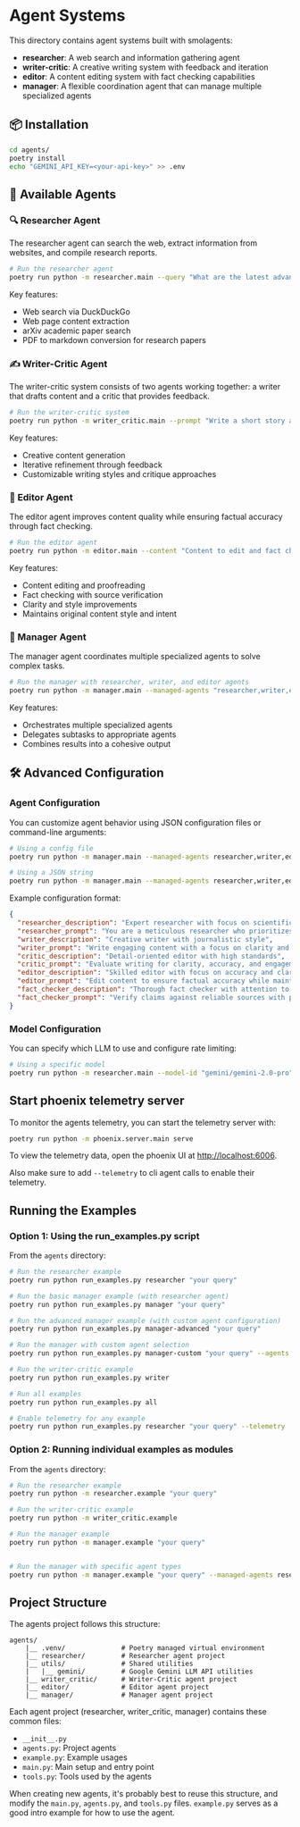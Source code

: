 # Agent Systems

This directory contains agent systems built with smolagents:

- **researcher**: A web search and information gathering agent
- **writer-critic**: A creative writing system with feedback and iteration
- **editor**: A content editing system with fact checking capabilities
- **manager**: A flexible coordination agent that can manage multiple specialized agents

## 📦 Installation

```bash
cd agents/
poetry install
echo "GEMINI_API_KEY=<your-api-key>" >> .env
```

## 🤖 Available Agents

### 🔍 Researcher Agent

The researcher agent can search the web, extract information from websites, and compile research reports.

```bash
# Run the researcher agent
poetry run python -m researcher.main --query "What are the latest advancements in quantum computing?"
```

Key features:
- Web search via DuckDuckGo
- Web page content extraction
- arXiv academic paper search
- PDF to markdown conversion for research papers

### ✍️ Writer-Critic Agent

The writer-critic system consists of two agents working together: a writer that drafts content and a critic that provides feedback.

```bash
# Run the writer-critic system
poetry run python -m writer_critic.main --prompt "Write a short story about a robot who discovers emotions."
```

Key features:
- Creative content generation
- Iterative refinement through feedback
- Customizable writing styles and critique approaches

### 📝 Editor Agent

The editor agent improves content quality while ensuring factual accuracy through fact checking.

```bash
# Run the editor agent
poetry run python -m editor.main --content "Content to edit and fact check"
```

Key features:
- Content editing and proofreading
- Fact checking with source verification
- Clarity and style improvements
- Maintains original content style and intent

### 💼 Manager Agent

The manager agent coordinates multiple specialized agents to solve complex tasks.

```bash
# Run the manager with researcher, writer, and editor agents
poetry run python -m manager.main --managed-agents "researcher,writer,editor" --query "Write an article about recent advances in quantum computing."
```

Key features:
- Orchestrates multiple specialized agents
- Delegates subtasks to appropriate agents
- Combines results into a cohesive output

## 🛠️ Advanced Configuration

### Agent Configuration

You can customize agent behavior using JSON configuration files or command-line arguments:

```bash
# Using a config file
poetry run python -m manager.main --managed-agents researcher,writer,editor --config-file agent_configs.json

# Using a JSON string
poetry run python -m manager.main --managed-agents researcher,writer,editor --agent-configs '{"researcher_description": "Expert researcher", "writer_prompt": "Write in a journalistic style", "editor_description": "Skilled editor with focus on accuracy and clarity", "editor_prompt": "Edit content to ensure factual accuracy while maintaining style"}'
```

Example configuration format:
```json
{
  "researcher_description": "Expert researcher with focus on scientific papers",
  "researcher_prompt": "You are a meticulous researcher who prioritizes academic sources",
  "writer_description": "Creative writer with journalistic style",
  "writer_prompt": "Write engaging content with a focus on clarity and accuracy",
  "critic_description": "Detail-oriented editor with high standards",
  "critic_prompt": "Evaluate writing for clarity, accuracy, and engagement",
  "editor_description": "Skilled editor with focus on accuracy and clarity",
  "editor_prompt": "Edit content to ensure factual accuracy while maintaining style",
  "fact_checker_description": "Thorough fact checker with attention to detail",
  "fact_checker_prompt": "Verify claims against reliable sources with precision"
}
```

### Model Configuration

You can specify which LLM to use and configure rate limiting:

```bash
# Using a specific model
poetry run python -m researcher.main --model-id "gemini/gemini-2.0-pro" --query "What is quantum computing?"
```

## Start phoenix telemetry server
To monitor the agents telemetry, you can start the telemetry server with:

```bash
poetry run python -m phoenix.server.main serve
```

To view the telemetry data, open the phoenix UI at [http://localhost:6006](http://localhost:6006).

Also make sure to add `--telemetry` to cli agent calls to enable their telemetry.

## Running the Examples

### Option 1: Using the run_examples.py script

From the `agents` directory:

```bash
# Run the researcher example
poetry run python run_examples.py researcher "your query"

# Run the basic manager example (with researcher agent)
poetry run python run_examples.py manager "your query"

# Run the advanced manager example (with custom agent configuration)
poetry run python run_examples.py manager-advanced "your query"

# Run the manager with custom agent selection
poetry run python run_examples.py manager-custom "your query" --agents researcher writer

# Run the writer-critic example
poetry run python run_examples.py writer

# Run all examples
poetry run python run_examples.py all

# Enable telemetry for any example
poetry run python run_examples.py researcher "your query" --telemetry
```

### Option 2: Running individual examples as modules

From the `agents` directory:

```bash
# Run the researcher example
poetry run python -m researcher.example "your query"

# Run the writer-critic example
poetry run python -m writer_critic.example

# Run the manager example
poetry run python -m manager.example "your query"


# Run the manager with specific agent types
poetry run python -m manager.example "your query" --managed-agents researcher,writer
```

## Project Structure

The agents project follows this structure:

```
agents/
    |__ .venv/              # Poetry managed virtual environment
    |__ researcher/         # Researcher agent project
    |__ utils/              # Shared utilities
    |   |__ gemini/         # Google Gemini LLM API utilities
    |__ writer_critic/      # Writer-Critic agent project
    |__ editor/             # Editor agent project
    |__ manager/            # Manager agent project
```

Each agent project (researcher, writer_critic, manager) contains these common files:
- `__init__.py`
- `agents.py`: Project agents
- `example.py`: Example usages
- `main.py`: Main setup and entry point
- `tools.py`: Tools used by the agents

When creating new agents, it's probably best to reuse this structure, and modify the `main.py`, `agents.py`, and `tools.py` files. `example.py` serves as a good intro example for how to use the agent.
